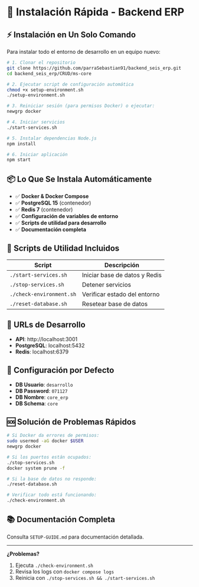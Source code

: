 # 🔧 Instalación Rápida - Backend ERP

## ⚡ Instalación en Un Solo Comando

Para instalar todo el entorno de desarrollo en un equipo nuevo:

```bash
# 1. Clonar el repositorio
git clone https://github.com/parraSebastian91/backend_seis_erp.git
cd backend_seis_erp/CRUD/ms-core

# 2. Ejecutar script de configuración automática
chmod +x setup-environment.sh
./setup-environment.sh

# 3. Reiniciar sesión (para permisos Docker) o ejecutar:
newgrp docker

# 4. Iniciar servicios
./start-services.sh

# 5. Instalar dependencias Node.js
npm install

# 6. Iniciar aplicación
npm start
```

## 📦 Lo Que Se Instala Automáticamente

- ✅ **Docker & Docker Compose**
- ✅ **PostgreSQL 15** (contenedor)
- ✅ **Redis 7** (contenedor)
- ✅ **Configuración de variables de entorno**
- ✅ **Scripts de utilidad para desarrollo**
- ✅ **Documentación completa**

## 🚀 Scripts de Utilidad Incluidos

| Script | Descripción |
|--------|-------------|
| `./start-services.sh` | Iniciar base de datos y Redis |
| `./stop-services.sh` | Detener servicios |
| `./check-environment.sh` | Verificar estado del entorno |
| `./reset-database.sh` | Resetear base de datos |

## 🔗 URLs de Desarrollo

- **API**: http://localhost:3001
- **PostgreSQL**: localhost:5432
- **Redis**: localhost:6379

## 📝 Configuración por Defecto

- **DB Usuario**: `desarrollo`
- **DB Password**: `071127`
- **DB Nombre**: `core_erp`
- **DB Schema**: `core`

## 🆘 Solución de Problemas Rápidos

```bash
# Si Docker da errores de permisos:
sudo usermod -aG docker $USER
newgrp docker

# Si los puertos están ocupados:
./stop-services.sh
docker system prune -f

# Si la base de datos no responde:
./reset-database.sh

# Verificar todo está funcionando:
./check-environment.sh
```

## 📚 Documentación Completa

Consulta `SETUP-GUIDE.md` para documentación detallada.

---

**¿Problemas?** 
1. Ejecuta `./check-environment.sh`
2. Revisa los logs con `docker compose logs`
3. Reinicia con `./stop-services.sh && ./start-services.sh`